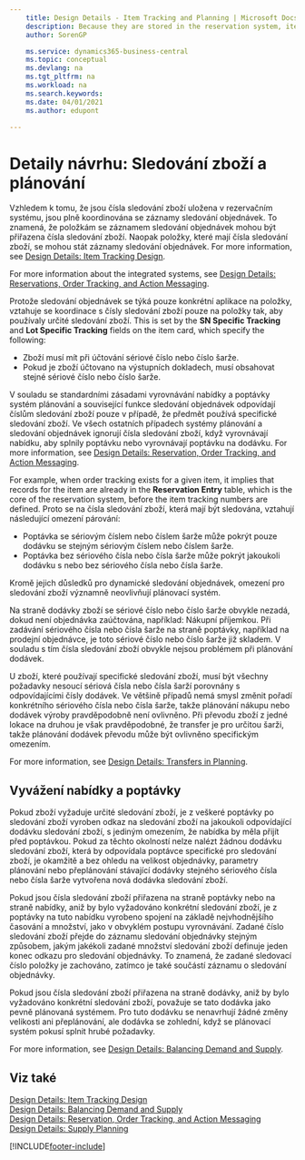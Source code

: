 ```yaml
---
    title: Design Details - Item Tracking and Planning | Microsoft Docs
    description: Because they are stored in the reservation system, item tracking numbers are fully coordinated with order tracking records.
    author: SorenGP

    ms.service: dynamics365-business-central
    ms.topic: conceptual
    ms.devlang: na
    ms.tgt_pltfrm: na
    ms.workload: na
    ms.search.keywords:
    ms.date: 04/01/2021
    ms.author: edupont

---
```

# Detaily návrhu: Sledování zboží a plánování
Vzhledem k tomu, že jsou čísla sledování zboží uložena v rezervačním systému, jsou plně koordinována se záznamy sledování objednávek. To znamená, že položkám se záznamem sledování objednávek mohou být přiřazena čísla sledování zboží. Naopak položky, které mají čísla sledování zboží, se mohou stát záznamy sledování objednávek. For more information, see [Design Details: Item Tracking Design](design-details-item-tracking-design.md).

For more information about the integrated systems, see [Design Details: Reservations, Order Tracking, and Action Messaging](design-details-reservation-order-tracking-and-action-messaging.md).

Protože sledování objednávek se týká pouze konkrétní aplikace na položky, vztahuje se koordinace s čísly sledování zboží pouze na položky tak, aby používaly určité sledování zboží. This is set by the **SN Specific Tracking** and **Lot Specific Tracking** fields on the item card, which specify the following:

- Zboží musí mít při účtování sériové číslo nebo číslo šarže.
- Pokud je zboží účtovano na výstupních dokladech, musí obsahovat stejné sériové číslo nebo číslo šarže.

V souladu se standardními zásadami vyrovnávání nabídky a poptávky systém plánování a související funkce sledování objednávek odpovídají číslům sledování zboží pouze v případě, že předmět používá specifické sledování zboží. Ve všech ostatních případech systémy plánování a sledování objednávek ignorují čísla sledování zboží, když vyrovnávají nabídku, aby splnily poptávku nebo vyrovnávají poptávku na dodávku. For more information, see [Design Details: Reservation, Order Tracking, and Action Messaging](design-details-reservation-order-tracking-and-action-messaging.md).

For example, when order tracking exists for a given item, it implies that records for the item are already in the **Reservation Entry** table, which is the core of the reservation system, before the item tracking numbers are defined. Proto se na čísla sledování zboží, která mají být sledována, vztahují následující omezení párování:

- Poptávka se sériovým číslem nebo číslem šarže může pokrýt pouze dodávku se stejným sériovým číslem nebo číslem šarže.
- Poptávka bez sériového čísla nebo čísla šarže může pokrýt jakoukoli dodávku s nebo bez sériového čísla nebo čísla šarže.

Kromě jejich důsledků pro dynamické sledování objednávek, omezení pro sledování zboží významně neovlivňují plánovací systém.

Na straně dodávky zboží se sériové číslo nebo číslo šarže obvykle nezadá, dokud není objednávka zaúčtována, například: Nákupní příjemkou. Při zadávání sériového čísla nebo čísla šarže na straně poptávky, například na prodejní objednávce, je toto sériové číslo nebo číslo šarže již skladem. V souladu s tím čísla sledování zboží obvykle nejsou problémem při plánování dodávek.

U zboží, které používají specifické sledování zboží, musí být všechny požadavky nesoucí sériová čísla nebo čísla šarží porovnány s odpovídajícími čísly dodávek. Ve většině případů nemá smysl změnit pořadí konkrétního sériového čísla nebo čísla šarže, takže plánování nákupu nebo dodávek výroby pravděpodobně není ovlivněno. Při převodu zboží z jedné lokace na druhou je však pravděpodobné, že transfer je pro určitou šarži, takže plánování dodávek převodu může být ovlivněno specifickým omezením.

For more information, see [Design Details: Transfers in Planning](design-details-transfers-in-planning.md).

## Vyvážení nabídky a poptávky
Pokud zboží vyžaduje určité sledování zboží, je z veškeré poptávky po sledování zboží vyroben odkaz na sledování zboží na jakoukoli odpovídající dodávku sledování zboží, s jediným omezením, že nabídka by měla přijít před poptávkou. Pokud za těchto okolností nelze nalézt žádnou dodávku sledování zboží, která by odpovídala poptávce specifické pro sledování zboží, je okamžitě a bez ohledu na velikost objednávky, parametry plánování nebo přeplánování stávající dodávky stejného sériového čísla nebo čísla šarže vytvořena nová dodávka sledování zboží.

Pokud jsou čísla sledování zboží přiřazena na straně poptávky nebo na straně nabídky, aniž by bylo vyžadováno konkrétní sledování zboží, je z poptávky na tuto nabídku vyrobeno spojení na základě nejvhodnějšího časování a množství, jako v obvyklém postupu vyrovnávání. Zadané číslo sledování zboží přejde do záznamu sledování objednávky stejným způsobem, jakým jakékoli zadané množství sledování zboží definuje jeden konec odkazu pro sledování objednávky. To znamená, že zadané sledovací číslo položky je zachováno, zatímco je také součástí záznamu o sledování objednávky.

Pokud jsou čísla sledování zboží přiřazena na straně dodávky, aniž by bylo vyžadováno konkrétní sledování zboží, považuje se tato dodávka jako pevně plánovaná systémem. Pro tuto dodávku se nenavrhují žádné změny velikosti ani přeplánování, ale dodávka se zohlední, když se plánovací systém pokusí splnit hrubé požadavky.

For more information, see [Design Details: Balancing Demand and Supply](design-details-balancing-demand-and-supply.md).

## Viz také
[Design Details: Item Tracking Design](design-details-item-tracking-design.md)  
[Design Details: Balancing Demand and Supply](design-details-balancing-demand-and-supply.md)  
[Design Details: Reservation, Order Tracking, and Action Messaging](design-details-reservation-order-tracking-and-action-messaging.md)   
[Design Details: Supply Planning](design-details-supply-planning.md)


[!INCLUDE[footer-include](includes/footer-banner.md)]